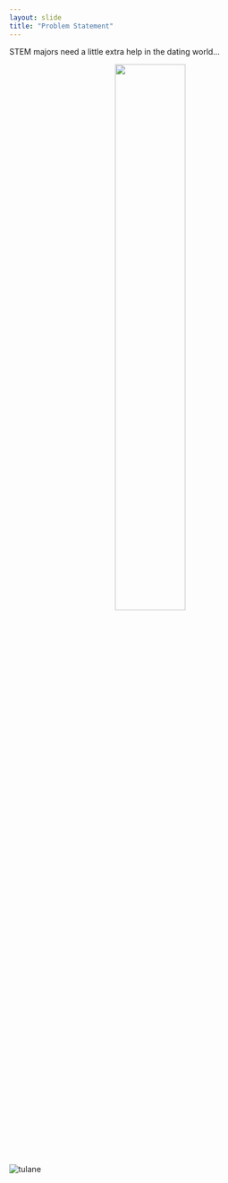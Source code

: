 ```yaml
---
layout: slide
title: "Problem Statement"
---
```


STEM majors need a little extra help in the dating world…

<p align="center">
<img src="{{ site.baseurl }}/assets/img/tinder.png" width="50%">
</p>

![tulane](assets/img/tinder.png)
